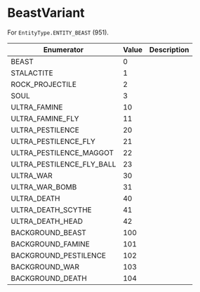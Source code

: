 # BeastVariant

For `EntityType.ENTITY_BEAST` (951). 

| Enumerator | Value | Description |
| - | - | - |
| BEAST | 0 |  |
| STALACTITE | 1 |  |
| ROCK_PROJECTILE | 2 |  |
| SOUL | 3 |  |
| ULTRA_FAMINE | 10 |  |
| ULTRA_FAMINE_FLY | 11 |  |
| ULTRA_PESTILENCE | 20 |  |
| ULTRA_PESTILENCE_FLY | 21 |  |
| ULTRA_PESTILENCE_MAGGOT | 22 |  |
| ULTRA_PESTILENCE_FLY_BALL | 23 |  |
| ULTRA_WAR | 30 |  |
| ULTRA_WAR_BOMB | 31 |  |
| ULTRA_DEATH | 40 |  |
| ULTRA_DEATH_SCYTHE | 41 |  |
| ULTRA_DEATH_HEAD | 42 |  |
| BACKGROUND_BEAST | 100 |  |
| BACKGROUND_FAMINE | 101 |  |
| BACKGROUND_PESTILENCE | 102 |  |
| BACKGROUND_WAR | 103 |  |
| BACKGROUND_DEATH | 104 |  |
